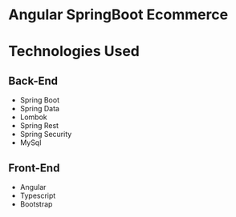 # Angular SpringBoot Ecommerce
# Technologies Used
## Back-End 
  - Spring Boot
  - Spring Data
  - Lombok
  - Spring Rest
  - Spring Security
  - MySql
## Front-End
  - Angular
  - Typescript
  - Bootstrap 
